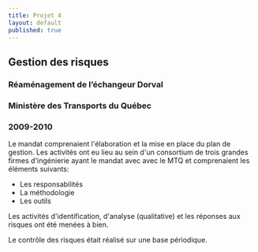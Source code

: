 ```yaml
---
title: Projet 4
layout: default
published: true
---
```


## Gestion des risques
### Réaménagement de l’échangeur Dorval
### Ministère des Transports du Québec
### 2009-2010

Le mandat comprenaient l'élaboration et la mise en place du plan de gestion. Les activités ont eu lieu au sein d'un consortium de trois grandes firmes d'ingénierie ayant le mandat avec avec le MTQ et comprenaient les éléments suivants:
- Les responsabilités
- La méthodologie
- Les outils

Les activités d'identification, d'analyse (qualitative) et les réponses aux risques ont été menées à bien.

Le contrôle des risques était réalisé sur une base périodique.